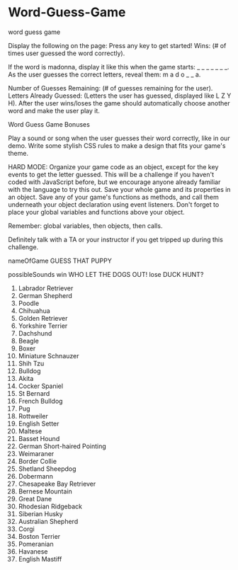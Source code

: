 # Word-Guess-Game
word guess game

Display the following on the page:
Press any key to get started!
Wins: (# of times user guessed the word correctly).



If the word is madonna, display it like this when the game starts: _ _ _ _ _ _ _.
As the user guesses the correct letters, reveal them: m a d o _  _ a.



Number of Guesses Remaining: (# of guesses remaining for the user).
Letters Already Guessed: (Letters the user has guessed, displayed like L Z Y H).
After the user wins/loses the game should automatically choose another word and make the user play it.

Word Guess Game Bonuses


Play a sound or song when the user guesses their word correctly, like in our demo.
Write some stylish CSS rules to make a design that fits your game's theme.

HARD MODE: Organize your game code as an object, except for the key events to get the letter guessed. This will be a challenge if you haven't coded with JavaScript before, but we encourage anyone already familiar with the language to try this out.
Save your whole game and its properties in an object.
Save any of your game's functions as methods, and call them underneath your object declaration using event listeners.
Don't forget to place your global variables and functions above your object.


Remember: global variables, then objects, then calls.


Definitely talk with a TA or your instructor if you get tripped up during this challenge.

nameOfGame
GUESS THAT PUPPY

possibleSounds
win
WHO LET THE DOGS OUT!
lose
DUCK HUNT?

1. Labrador Retriever
2. German Shepherd
3. Poodle
4. Chihuahua
5. Golden Retriever
6. Yorkshire Terrier
7. Dachshund
8. Beagle
9. Boxer
10. Miniature Schnauzer
11. Shih Tzu
12. Bulldog
13. Akita
14. Cocker Spaniel
15. St Bernard
16. French Bulldog
17. Pug
18. Rottweiler
19. English Setter
20. Maltese
21. Basset Hound
22. German Short-haired Pointing
23. Weimaraner
24. Border Collie
25. Shetland Sheepdog
26. Dobermann
27. Chesapeake Bay Retriever
28. Bernese Mountain
29. Great Dane
30. Rhodesian Ridgeback
31. Siberian Husky
32. Australian Shepherd
33. Corgi
34. Boston Terrier
35. Pomeranian
36. Havanese
37. English Mastiff


